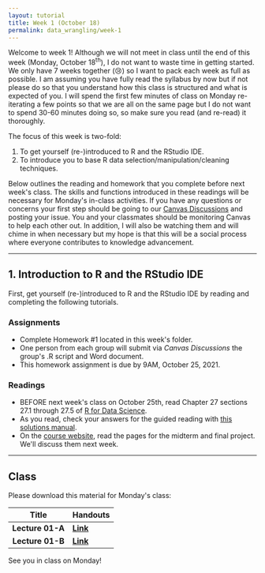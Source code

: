 ```yaml
---
layout: tutorial
title: Week 1 (October 18)
permalink: data_wrangling/week-1
---
```


Welcome to week 1! Although we will not meet in class until the end of this week (Monday, October 18<sup>th</sup>), I do not want to waste time in getting started. We only have 7 weeks together (&#x1f622;) so I want to pack each week as full as possible. I am assuming you have fully read the syllabus by now but if not please do so that you understand how this class is structured and what is expected of you.  I will spend the first few minutes of class on Monday re-iterating a few points so that we are all on the same page but I do not want to spend 30-60 minutes doing so, so make sure you read (and re-read) it thoroughly.

The focus of this week is two-fold:

1. To get yourself (re-)introduced to R and the RStudio IDE.
2. To introduce you to base R data selection/manipulation/cleaning techniques. 

Below outlines the reading and homework that you complete before next week's class. The skills and functions introduced in these readings will be necessary for Monday's in-class activities. If you have any questions or concerns your first step should be going to our [Canvas Discussions](https://uc.instructure.com/) and posting your issue.  You and your classmates should be monitoring Canvas to help each other out. In addition, I will also be watching them and will chime in when necessary but my hope is that this will be a social process where everyone contributes to knowledge advancement.

<hr>

## 1. Introduction to R and the RStudio IDE

First, get yourself (re-)introduced to R and the RStudio IDE by reading and completing the following tutorials.


### Assignments

- Complete Homework #1 located in this week's folder.
- One person from each group will submit via *Canvas Discussions* the group's .R script and Word document.
- This homework assignment is due by 9AM, October 25, 2021.


### Readings

- BEFORE next week's class on October 25th, read Chapter 27 sections 27.1 through 27.5 of [R for Data Science](https://r4ds.had.co.nz/).
- As you read, check your answers for the guided reading with [this solutions manual](https://jrnold.github.io/r4ds-exercise-solutions/).
- On the [course website](https://xiaoruizhu.github.io/data-wrangling), read the pages for the midterm and final project.  We'll discuss them next week.


<hr>

## Class

Please download this material for Monday's class:


| Title                     | Handouts  |
|:-------------------------:|--------------|
| **Lecture 01-A**          | [**Link**]() |
| **Lecture 01-B**          | [**Link**]() |



See you in class on Monday!

